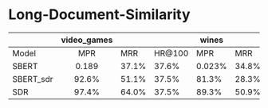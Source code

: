 # Long-Document-Similarity

|           | video_games |       |        | wines  |       |        |
|-----------|:-----------:|-------|--------|--------|-------|--------|
| Model     | MPR         | MRR   | HR@100 | MPR    | MRR   | HR@100 |
| SBERT     | 0.189       | 37.1% | 37.6%  | 0.023% | 34.8% | 37.7%  |
| SBERT_sdr | 92.6%       | 51.1% | 37.5%  | 81.3%  | 28.3% | 37.2%  |
| SDR       | 97.4%       | 64.0% | 37.5%  | 89.3%  | 50.9% | 59.0%  |
